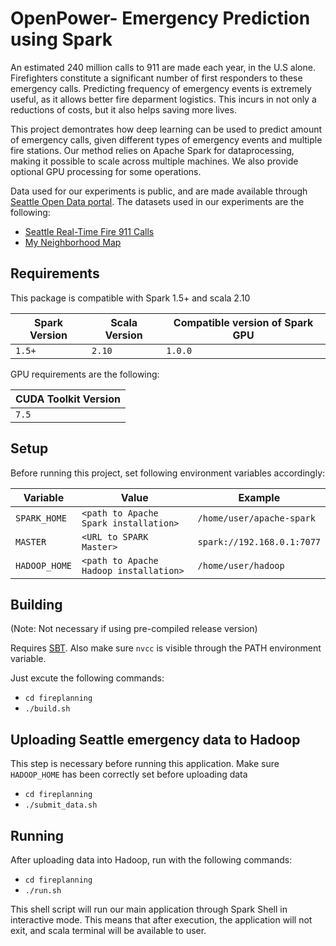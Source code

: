 # OpenPower- Emergency Prediction using Spark

An estimated 240 million calls to 911 are made each year, in the U.S alone. Firefighters constitute a significant number of first responders to these emergency calls. 
Predicting frequency of emergency events is extremely useful, as it allows better fire deparment logistics. This incurs in not only a reductions of costs, but it also helps saving more lives.

This project demontrates how deep learning can be used to predict amount of emergency calls, given different types of emergency events and multiple fire stations. 
Our method relies on Apache Spark for dataprocessing, making it possible to scale across multiple machines. We also provide optional GPU processing for some operations.

Data used for our experiments is public, and are made available through [Seattle Open Data portal](https://data.seattle.gov/).
The datasets used in our experiments are the following:

* [Seattle Real-Time Fire 911 Calls](https://data.seattle.gov/Public-Safety/Seattle-Real-Time-Fire-911-Calls/kzjm-xkqj)
* [My Neighborhood Map](https://data.seattle.gov/Community/My-Neighborhood-Map/82su-5fxf)


## Requirements

This package is compatible with Spark 1.5+ and scala 2.10


| Spark Version |  Scala Version | Compatible version of Spark GPU |
| ------------- |-----------------|----------------------|
| `1.5+`        | `2.10`          |`1.0.0`               |


GPU requirements are the following:


| CUDA Toolkit Version |
| -------------------- |
| `7.5`                |


## Setup

Before running this project, set following environment variables accordingly:


| Variable      |  Value                                | Example                                |
| ------------- |---------------------------------------|----------------------------------------|
| `SPARK_HOME`  | `<path to Apache Spark installation>` |`/home/user/apache-spark`               |
| `MASTER`      | `<URL to SPARK Master>`               |`spark://192.168.0.1:7077`              |
| `HADOOP_HOME` | `<path to Apache Hadoop installation>`|`/home/user/hadoop`                     |


## Building

(Note: Not necessary if using pre-compiled release version)

Requires [SBT](http://www.scala-sbt.org/).
Also make sure `nvcc` is visible through the PATH environment variable.

Just excute the following commands:

* `cd fireplanning`
* `./build.sh`

## Uploading Seattle emergency data to Hadoop

This step is necessary before running this application. 
Make sure `HADOOP_HOME` has been correctly set before uploading data

* `cd fireplanning`
* `./submit_data.sh`

## Running

After uploading data into Hadoop, run with the following commands:

* `cd fireplanning`
* `./run.sh`

This shell script will run our main application through Spark Shell in interactive mode. 
This means that after execution, the application will not exit, and scala terminal will be available to user.
